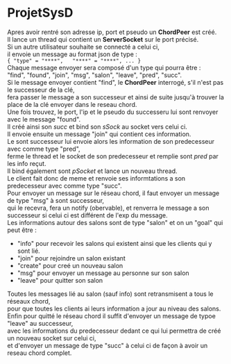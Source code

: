 # ProjetSysD

Apres avoir rentré son adresse ip, port et pseudo un **ChordPeer** est créé.  
Il lance un thread qui contient un **ServerSocket** sur le port précisé.  
Si un autre utilisateur souhaite se connecté a celui ci,  
il envoie un message au format json de type :  
`{
    "type" = "****",  
    "****" = "****", ...
}`  
Chaque message envoyer sera composé d'un type qui pourra être :  
"find", "found", "join", "msg", "salon", "leave", "pred", "succ".  
Si le message envoyer contient "find", le **ChordPeer** interrogé, s'il n'est pas le successeur de la clé,   
fera passer le message a son successeur et ainsi de suite jusqu'à trouver la place de la clé envoyer dans le reseau chord.  
Une fois trouvez, le port, l'ip et le pseudo du successeru lui sont renvoyer avec le message "found".  
Il créé ainsi son _succ_ et bind son _sSock_ au socket vers celui ci.  
Il envoie ensuite un message "join" qui contient ces information.  
Le sont successeur lui envoie alors les information de son predecesseur avec comme type "pred",  
ferme le thread et le socket de son predecesseur et remplie sont _pred_ par les info reçut.  
Il bind également sont _pSocket_ et lance un nouveau thread.  
Le client fait donc de meme et renvoie ses informtations a son predecesseur avec comme type "succ".  
Pour envoyer un message sur le réseau chord, il faut envoyer un message de type "msg" à sont successeur,  
qui le recevra, fera un notify (obervable), et renverra le message a son successeur si celui ci est différent de l'exp du message.  
Les informations autour des salons sont de type "salon" et on un "goal" qui peut être :
 * "info" pour recevoir les salons qui existent ainsi que les clients qui y sont lié.
 * "join" pour rejoindre un salon existant
 * "create" pour creé un nouveau salon
 * "msg" pour envoyer un message au personne sur son salon
 * "leave" pour quitter son salon  

Toutes les messages lié au salon (sauf info) sont retransmisent a tous le réseaux chord,  
pour que toutes les clients ai leurs information a jour au niveau des salons.
Enfin pour quitté le réseau chord il suffit d'envoyer un message de typoe "leave" au successeur,  
avec les informations du predecesseur dedant ce qui lui permettra de créé un nouveau socket sur celui ci,  
et d'envoyer un message de type "succ" à celui ci de façon à avoir un reseau chord complet.